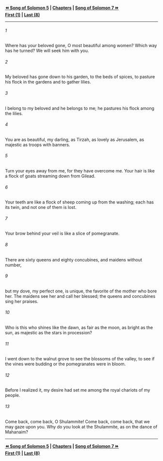   
**[⏪ Song of Solomon 5](./Song%20of%20Solomon%205.md) | [Chapters](./_index.md) | [Song of Solomon 7 ⏩](./Song%20of%20Solomon%207.md)**  
**[First (1)](./Song%20of%20Solomon%201.md) | [Last (8)](./Song%20of%20Solomon%208.md)**  
  
---  
  
###### 1  
Where has your beloved gone, O most beautiful among women? Which way has he turned? We will seek him with you.  
  
###### 2  
My beloved has gone down to his garden, to the beds of spices, to pasture his flock in the gardens and to gather lilies.  
  
###### 3  
I belong to my beloved and he belongs to me; he pastures his flock among the lilies.  
  
###### 4  
You are as beautiful, my darling, as Tirzah, as lovely as Jerusalem, as majestic as troops with banners.  
  
###### 5  
Turn your eyes away from me, for they have overcome me. Your hair is like a flock of goats streaming down from Gilead.  
  
###### 6  
Your teeth are like a flock of sheep coming up from the washing; each has its twin, and not one of them is lost.  
  
###### 7  
Your brow behind your veil is like a slice of pomegranate.  
  
###### 8  
There are sixty queens and eighty concubines, and maidens without number,  
  
###### 9  
but my dove, my perfect one, is unique, the favorite of the mother who bore her. The maidens see her and call her blessed; the queens and concubines sing her praises.  
  
###### 10  
Who is this who shines like the dawn, as fair as the moon, as bright as the sun, as majestic as the stars in procession?  
  
###### 11  
I went down to the walnut grove to see the blossoms of the valley, to see if the vines were budding or the pomegranates were in bloom.  
  
###### 12  
Before I realized it, my desire had set me among the royal chariots of my people.  
  
###### 13  
Come back, come back, O Shulammite! Come back, come back, that we may gaze upon you. Why do you look at the Shulammite, as on the dance of Mahanaim?  
  
  
---  
  
**[⏪ Song of Solomon 5](./Song%20of%20Solomon%205.md) | [Chapters](./_index.md) | [Song of Solomon 7 ⏩](./Song%20of%20Solomon%207.md)**  
**[First (1)](./Song%20of%20Solomon%201.md) | [Last (8)](./Song%20of%20Solomon%208.md)**  
  
